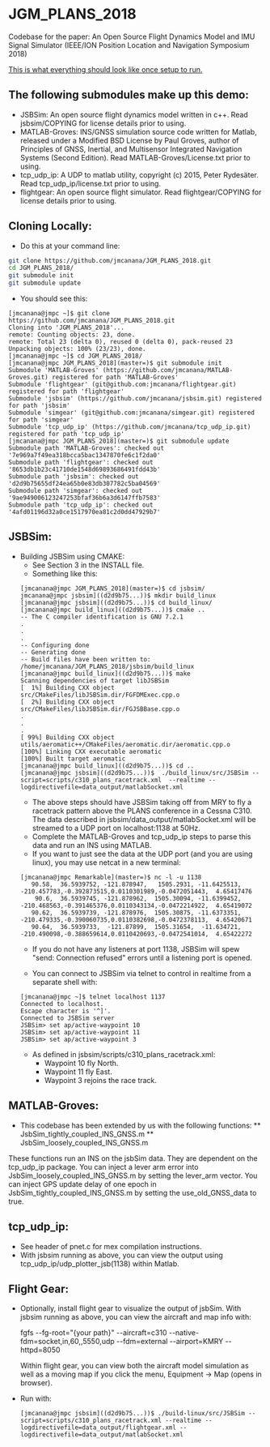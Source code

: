 # JGM_PLANS_2018
Codebase for the paper: An Open Source Flight Dynamics Model and IMU Signal Simulator (IEEE/ION Position Location and Navigation Symposium 2018)

[This is what everything should look like once setup to run.](https://www.dropbox.com/s/yxhjo08jwrrx8m1/insSimulation.MOV?dl=0)

## The following submodules make up this demo:
* JSBSim: An open source flight dynamics model written in c++. Read jsbsim/COPYING for license details prior to using.
* MATLAB-Groves: INS/GNSS simulation source code written for Matlab, released under a Modified BSD License by Paul Groves,
author of Principles of GNSS, Inertial, and Multisensor Integrated Navigation Systems (Second Edition).
Read MATLAB-Groves/License.txt prior to using.
* tcp_udp_ip: A UDP to matlab utility, copyright (c) 2015, Peter Rydesäter. Read tcp_udp_ip/license.txt prior to using.
* flightgear: An open source flight simulator.  Read flightgear/COPYING for license details prior to using.

## Cloning Locally:

* Do this at your command line:
```sh
git clone https://github.com/jmcanana/JGM_PLANS_2018.git
cd JGM_PLANS_2018/
git submodule init
git submodule update
```
* You should see this:
```console
[jmcanana@jmpc ~]$ git clone https://github.com/jmcanana/JGM_PLANS_2018.git
Cloning into 'JGM_PLANS_2018'...
remote: Counting objects: 23, done.
remote: Total 23 (delta 0), reused 0 (delta 0), pack-reused 23
Unpacking objects: 100% (23/23), done.
[jmcanana@jmpc ~]$ cd JGM_PLANS_2018/
[jmcanana@jmpc JGM_PLANS_2018](master=)$ git submodule init
Submodule 'MATLAB-Groves' (https://github.com/jmcanana/MATLAB-Groves.git) registered for path 'MATLAB-Groves'
Submodule 'flightgear' (git@github.com:jmcanana/flightgear.git) registered for path 'flightgear'
Submodule 'jsbsim' (https://github.com/jmcanana/jsbsim.git) registered for path 'jsbsim'
Submodule 'simgear' (git@github.com:jmcanana/simgear.git) registered for path 'simgear'
Submodule 'tcp_udp_ip' (https://github.com/jmcanana/tcp_udp_ip.git) registered for path 'tcp_udp_ip'
[jmcanana@jmpc JGM_PLANS_2018](master=)$ git submodule update
Submodule path 'MATLAB-Groves': checked out '7e969a7f49ea318bcca5bac1347870fe6c1f2da0'
Submodule path 'flightgear': checked out '8653db1b23c41710de1548d69893686491fdd43b'
Submodule path 'jsbsim': checked out 'd2d9b75655df24ea65b0e83db307782c5ba04569'
Submodule path 'simgear': checked out '9ae949006123247253bfaf36b6a3d6147ffb7583'
Submodule path 'tcp_udp_ip': checked out '4afd01196d32a0ce1517970ea81c2d0dd47929b7'
```

## JSBSim:
* Building JSBSim using CMAKE:
    * See Section 3 in the INSTALL file.
    * Something like this:
    ```console
    [jmcanana@jmpc JGM_PLANS_2018](master=)$ cd jsbsim/
    jmcanana@jmpc jsbsim]((d2d9b75...))$ mkdir build_linux
    [jmcanana@jmpc jsbsim]((d2d9b75...))$ cd build_linux/
    [jmcanana@jmpc build_linux]((d2d9b75...))$ cmake ..
    -- The C compiler identification is GNU 7.2.1
    .
    .
    .
    -- Configuring done
    -- Generating done
    -- Build files have been written to: /home/jmcanana/JGM_PLANS_2018/jsbsim/build_linux
    [jmcanana@jmpc build_linux]((d2d9b75...))$ make
    Scanning dependencies of target libJSBSim
    [  1%] Building CXX object src/CMakeFiles/libJSBSim.dir/FGFDMExec.cpp.o
    [  2%] Building CXX object src/CMakeFiles/libJSBSim.dir/FGJSBBase.cpp.o
    .
    .
    .
    [ 99%] Building CXX object utils/aeromatic++/CMakeFiles/aeromatic.dir/aeromatic.cpp.o
    [100%] Linking CXX executable aeromatic
    [100%] Built target aeromatic
    [jmcanana@jmpc build_linux]((d2d9b75...))$ cd ..
    [jmcanana@jmpc jsbsim]((d2d9b75...))$  ./build_linux/src/JSBSim --script=scripts/c310_plans_racetrack.xml  --realtime --logdirectivefile=data_output/matlabSocket.xml
    ```
    * The above steps should have JSBSim taking off from MRY to fly a racetrack pattern above the PLANS conference in a Cessna C310. The data described in jsbsim/data_output/matlabSocket.xml will be streamed to a UDP port on localhost:1138 at 50Hz.
    * Complete the MATLAB-Groves and tcp_udp_ip steps to parse this data and run an INS using MATLAB.
    * If you want to just see the data at the UDP port (and you are using linux), you may use netcat in a new terminal:
    ```console
    [jmcanana@jmpc Remarkable](master=)$ nc -l -u 1138
       90.58,  36.5939752, -121.878947,   1505.2931, -11.6425513, -210.457783,-0.392873515,0.0110301989,-0.0472051443,  4.65417476
        90.6,  36.5939745, -121.878962,  1505.30094, -11.6399452, -210.468563,-0.391465376,0.0110343134,-0.0472214922,  4.65419072
       90.62,  36.5939739, -121.878976,  1505.30875, -11.6373351, -210.479335,-0.390060735,0.0110382698,-0.0472378113,  4.65420671
       90.64,  36.5939733,  -121.87899,  1505.31654,  -11.634721, -210.490098,-0.388659614,0.0110420693,-0.0472541014,  4.65422272
    ```
    * If you do not have any listeners at port 1138, JSBSim will spew "send: Connection refused" errors until a listening port is opened.


    * You can connect to JSBSim via telnet to control in realtime from a separate shell with:
    ```console
    [jmcanana@jmpc ~]$ telnet localhost 1137
    Connected to localhost.
    Escape character is '^]'.
    Connected to JSBSim server
    JSBSim> set ap/active-waypoint 10
    JSBSim> set ap/active-waypoint 11
    JSBSim> set ap/active-waypoint 3
    ```
    * As defined in jsbsim/scripts/c310_plans_racetrack.xml:
        +  Waypoint 10 fly North.
        +  Waypoint 11 fly East.
        +  Waypoint 3 rejoins the race track.

## MATLAB-Groves:
* This codebase has been extended by us with the following functions:
** JsbSim_tightly_coupled_INS_GNSS.m
** JsbSim_loosely_coupled_INS_GNSS.m

These functions run an INS on the jsbSim data.  They are dependent on the tcp_udp_ip package.
You can inject a lever arm error into JsbSim_loosely_coupled_INS_GNSS.m by setting  the lever_arm vector.
You can inject GPS update delay of one epoch in JsbSim_tightly_coupled_INS_GNSS.m by setting the
use_old_GNSS_data to true.



## tcp_udp_ip:
* See header of pnet.c for mex compilation instructions.
* With jsbsim running as above, you can view the output using tcp_udp_ip/udp_plotter_jsb(1138) within Matlab.

## Flight Gear:
* Optionally, install flight gear to visualize the output of jsbSim. With jsbsim running as above, you can view the aircraft and map info with:

    fgfs --fg-root="{your path}" --aircraft=c310 --native-fdm=socket,in,60,,5550,udp --fdm=external --airport=KMRY --httpd=8050

    Within flight gear, you can view both the aircraft model simulation as well as a moving map if you click the menu, Equipment -> Map (opens in browser).
* Run with:
    ```console
    [jmcanana@jmpc jsbsim]((d2d9b75...))$ ./build-linux/src/JSBSim --script=scripts/c310_plans_racetrack.xml --realtime --logdirectivefile=data_output/flightgear.xml --logdirectivefile=data_output/matlabSocket.xml
    ```
